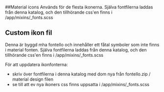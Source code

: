 ##Material icons 
Används för de flesta ikonerna. Själva fontfilerna laddas från denna katalog, och den 
tillhörande css'en finns i /app/mixins/_fonts.scss

## Custom ikon fil
Denna är byggd mha fontello och innehåller ett fåtal symboler som inte finns i material fonten.
Själva fontfilerna laddas från denna katalog, och den tillhörande css'en finns i /app/mixins/_fonts.scss 

För att uppdatera ikonfonterna:
 - skriv över fontfilerna i denna katalog med dom nya från fontello.zip / material design filen
 - se till att ev nya ikoners css finns uppsatta i /app/mixins/_fonts.scss
 
